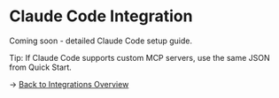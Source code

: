 # Claude Code Integration

Coming soon - detailed Claude Code setup guide.

Tip: If Claude Code supports custom MCP servers, use the same JSON from Quick Start.

→ [Back to Integrations Overview](index.md)
